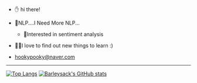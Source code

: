 - ✋ hi there!
- 📖NLP....I Need More NLP...
  - 🧠Interested in sentiment analysis

- 👨‍🎓I love to find out new things to learn :)

- hookypooky@naver.com
---

[![Top Langs](https://github-readme-stats.vercel.app/api/top-langs/?username=barleysack&langs_count=3)](https://github.com/anuraghazra/github-readme-stats)
[![Barleysack's GitHub stats](https://github-readme-stats.vercel.app/api?username=barleysack)](https://github.com/anuraghazra/github-readme-stats)

